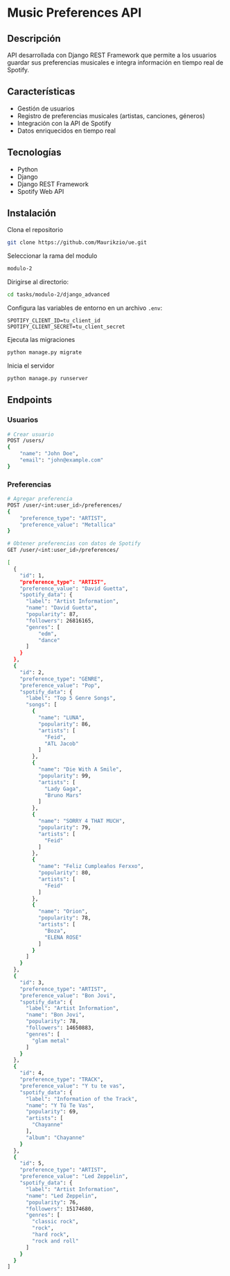 # Music Preferences API

## Descripción
API desarrollada con Django REST Framework que permite a los usuarios guardar sus preferencias musicales e integra información en tiempo real de Spotify.

## Características
* Gestión de usuarios
* Registro de preferencias musicales (artistas, canciones, géneros)
* Integración con la API de Spotify
* Datos enriquecidos en tiempo real

## Tecnologías
* Python
* Django
* Django REST Framework
* Spotify Web API

## Instalación

Clona el repositorio
```bash
git clone https://github.com/Maurikzio/ue.git
```
Seleccionar la rama del modulo
```bash
modulo-2
```
Dirigirse al directorio:
```bash
cd tasks/modulo-2/django_advanced
```

Configura las variables de entorno en un archivo `.env`:
```plaintext
SPOTIFY_CLIENT_ID=tu_client_id
SPOTIFY_CLIENT_SECRET=tu_client_secret
```

Ejecuta las migraciones
```bash
python manage.py migrate
```

Inicia el servidor
```bash
python manage.py runserver
```

## Endpoints

### Usuarios
```bash
# Crear usuario
POST /users/
{
    "name": "John Doe",
    "email": "john@example.com"
}
```

### Preferencias
```bash
# Agregar preferencia
POST /user/<int:user_id>/preferences/
{
    "preference_type": "ARTIST",
    "preference_value": "Metallica"
}

# Obtener preferencias con datos de Spotify
GET /user/<int:user_id>/preferences/

[
  {
    "id": 1,
    "preference_type": "ARTIST",
    "preference_value": "David Guetta",
    "spotify_data": {
      "label": "Artist Information",
      "name": "David Guetta",
      "popularity": 87,
      "followers": 26816165,
      "genres": [
          "edm",
          "dance"
      ]
    }
  },
  {
    "id": 2,
    "preference_type": "GENRE",
    "preference_value": "Pop",
    "spotify_data": {
      "label": "Top 5 Genre Songs",
      "songs": [
        {
          "name": "LUNA",
          "popularity": 86,
          "artists": [
            "Feid",
            "ATL Jacob"
          ]
        },
        {
          "name": "Die With A Smile",
          "popularity": 99,
          "artists": [
            "Lady Gaga",
            "Bruno Mars"
          ]
        },
        {
          "name": "SORRY 4 THAT MUCH",
          "popularity": 79,
          "artists": [
            "Feid"
          ]
        },
        {
          "name": "Feliz Cumpleaños Ferxxo",
          "popularity": 80,
          "artists": [
            "Feid"
          ]
        },
        {
          "name": "Orion",
          "popularity": 78,
          "artists": [
            "Boza",
            "ELENA ROSE"
          ]
        }
      ]
    }
  },
  {
    "id": 3,
    "preference_type": "ARTIST",
    "preference_value": "Bon Jovi",
    "spotify_data": {
      "label": "Artist Information",
      "name": "Bon Jovi",
      "popularity": 78,
      "followers": 14650883,
      "genres": [
        "glam metal"
      ]
    }
  },
  {
    "id": 4,
    "preference_type": "TRACK",
    "preference_value": "Y tu te vas",
    "spotify_data": {
      "label": "Information of the Track",
      "name": "Y Tú Te Vas",
      "popularity": 69,
      "artists": [
        "Chayanne"
      ],
      "album": "Chayanne"
    }
  },
  {
    "id": 5,
    "preference_type": "ARTIST",
    "preference_value": "Led Zeppelin",
    "spotify_data": {
      "label": "Artist Information",
      "name": "Led Zeppelin",
      "popularity": 76,
      "followers": 15174680,
      "genres": [
        "classic rock",
        "rock",
        "hard rock",
        "rock and roll"
      ]
    }
  }
]

```